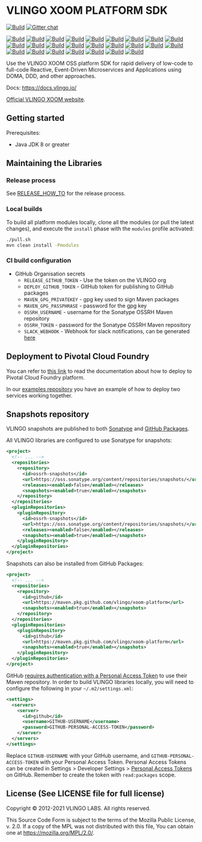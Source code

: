 # VLINGO XOOM PLATFORM SDK

[![Build](https://github.com/vlingo/xoom-platform/workflows/Release/badge.svg)](https://github.com/vlingo/xoom-platform/actions?query=workflow%3ARelease) [![Gitter chat](https://badges.gitter.im/gitterHQ/gitter.png)](https://gitter.im/vlingo-platform-java/community)

[![Build](https://github.com/vlingo/xoom-common/workflows/Build/badge.svg)](https://github.com/vlingo/xoom-common/actions?query=workflow%3ABuild)
[![Build](https://github.com/vlingo/xoom-actors/workflows/Build/badge.svg)](https://github.com/vlingo/xoom-actors/actions?query=workflow%3ABuild)
[![Build](https://github.com/vlingo/xoom-wire/workflows/Build/badge.svg)](https://github.com/vlingo/xoom-wire/actions?query=workflow%3ABuild)
[![Build](https://github.com/vlingo/xoom-streams/workflows/Build/badge.svg)](https://github.com/vlingo/xoom-streams/actions?query=workflow%3ABuild)
[![Build](https://github.com/vlingo/xoom-streams-tck/workflows/Build/badge.svg)](https://github.com/vlingo/xoom-streams-tck/actions?query=workflow%3ABuild)
[![Build](https://github.com/vlingo/xoom-http/workflows/Build/badge.svg)](https://github.com/vlingo/xoom-http/actions?query=workflow%3ABuild)
[![Build](https://github.com/vlingo/xoom-cluster/workflows/Build/badge.svg)](https://github.com/vlingo/xoom-cluster/actions?query=workflow%3ABuild)
[![Build](https://github.com/vlingo/xoom-graphql/workflows/Build/badge.svg)](https://github.com/vlingo/xoom-graphql/actions?query=workflow%3ABuild)
[![Build](https://github.com/vlingo/xoom-directory/workflows/Build/badge.svg)](https://github.com/vlingo/xoom-directory/actions?query=workflow%3ABuild)
[![Build](https://github.com/vlingo/xoom-auth/workflows/Build/badge.svg)](https://github.com/vlingo/xoom-auth/actions?query=workflow%3ABuild)
[![Build](https://github.com/vlingo/xoom-symbio/workflows/Build/badge.svg)](https://github.com/vlingo/xoom-symbio/actions?query=workflow%3ABuild)
[![Build](https://github.com/vlingo/xoom-symbio-dynamodb/workflows/Build/badge.svg)](https://github.com/vlingo/xoom-symbio-dynamodb/actions?query=workflow%3ABuild)
[![Build](https://github.com/vlingo/xoom-symbio-geode/workflows/Build/badge.svg)](https://github.com/vlingo/xoom-symbio-geode/actions?query=workflow%3ABuild)
[![Build](https://github.com/vlingo/xoom-symbio-jdbc/workflows/Build/badge.svg)](https://github.com/vlingo/xoom-symbio-jdbc/actions?query=workflow%3ABuild)
[![Build](https://github.com/vlingo/xoom-lattice/workflows/Build/badge.svg)](https://github.com/vlingo/xoom-lattice/actions?query=workflow%3ABuild)
[![Build](https://github.com/vlingo/xoom-lattice-exchange-camel/workflows/Build/badge.svg)](https://github.com/vlingo/xoom-lattice-exchange-camel/actions?query=workflow%3ABuild)
[![Build](https://github.com/vlingo/xoom-lattice-exchange-rabbitmq/workflows/Build/badge.svg)](https://github.com/vlingo/xoom-lattice-exchange-rabbitmq/actions?query=workflow%3ABuild)
[![Build](https://github.com/vlingo/xoom-turbo/workflows/Build/badge.svg)](https://github.com/vlingo/xoom-turbo/actions?query=workflow%3ABuild)
[![Build](https://github.com/vlingo/xoom-designer/workflows/Build/badge.svg)](https://github.com/vlingo/xoom-designer/actions?query=workflow%3ABuild)
[![Build](https://github.com/vlingo/xoom-schemata/workflows/Build/badge.svg)](https://github.com/vlingo/xoom-schemata/actions?query=workflow%3ABuild)
[![Build](https://github.com/vlingo/xoom-build-plugins/workflows/Build/badge.svg)](https://github.com/vlingo/xoom-build-plugins/actions?query=workflow%3ABuild)
[![Build](https://github.com/vlingo/xoom-build-plugins-test/workflows/Build/badge.svg)](https://github.com/vlingo/xoom-build-plugins-test/actions?query=workflow%3ABuild)
[![Build](https://github.com/vlingo/xoom-telemetry/workflows/Build/badge.svg)](https://github.com/vlingo/xoom-telemetry/actions?query=workflow%3ABuild)
[![Build](https://github.com/vlingo/xoom-examples/workflows/Build/badge.svg)](https://github.com/vlingo/xoom-examples/actions?query=workflow%3ABuild)
[![Build](https://github.com/vlingo/xoom-helloworld/workflows/Build/badge.svg)](https://github.com/vlingo/xoom-helloworld/actions?query=workflow%3ABuild)

Use the VLINGO XOOM OSS platform SDK for rapid delivery of low-code to full-code Reactive, Event-Driven Microservices and Applications using DOMA, DDD, and other approaches.

Docs: https://docs.vlingo.io/

[Official VLINGO XOOM website](https://vlingo.io/).

## Getting started

Prerequisites:
* Java JDK 8 or greater

## Maintaining the Libraries

### Release process

See [RELEASE_HOW_TO](RELEASE_HOW_TO.md) for the release process.

### Local builds

To build all platform modules locally, clone all the modules (or pull the latest changes),
and execute the `install` phase with the `modules` profile activated:

```bash
./pull.sh
mvn clean install -Pmodules
```

### CI build configuration

- GitHub Organisation secrets
  - `RELEASE_GITHUB_TOKEN` - Use the token on the VLINGO org
  - `DEPLOY_GITHUB_TOKEN` - GitHub token for publishing to GitHub packages
  - `MAVEN_GPG_PRIVATEKEY` - gpg key used to sign Maven packages
  - `MAVEN_GPG_PASSPHRASE` - password for the gpg key
  - `OSSRH_USERNAME` - username for the Sonatype OSSRH Maven repository
  - `OSSRH_TOKEN` - password for the Sonatype OSSRH Maven repository
  - `SLACK_WEBHOOK` - Webhook for slack notifications, can be generated [here](https://slack.com/apps/A0F7XDUAZ-incoming-webhooks)

## Deployment to Pivotal Cloud Foundry

You can refer to [this link](PivotalCloudFoundry/DEPLOY.md) to read the documentation about how to deploy to Pivotal Cloud Foundry platform.

In our [examples repository](https://github.com/vlingo/xoom-examples) you have an example of how to deploy two services working together.

## Snapshots repository

VLINGO snapshots are published to both [Sonatype](https://oss.sonatype.org/content/repositories/snapshots/io/vlingo/xoom/) and [GitHub Packages](https://github.com/vlingo/xoom-platform/packages).

All VLINGO libraries are configured to use Sonatype for snapshots:

```xml
<project>
  <!-- ... -->
  <repositories>
    <repository>
      <id>ossrh-snapshots</id>
      <url>https://oss.sonatype.org/content/repositories/snapshots/</url>
      <releases><enabled>false</enabled></releases>
      <snapshots><enabled>true</enabled></snapshots>
    </repository>
  </repositories>
  <pluginRepositories>
    <pluginRepository>
      <id>ossrh-snapshots</id>
      <url>https://oss.sonatype.org/content/repositories/snapshots/</url>
      <releases><enabled>false</enabled></releases>
      <snapshots><enabled>true</enabled></snapshots>
    </pluginRepository>
  </pluginRepositories>
</project>
```

Snapshots can also be installed from GitHub Packages:

```xml
<project>
  <!-- ... -->
  <repositories>
    <repository>
      <id>github</id>
      <url>https://maven.pkg.github.com/vlingo/xoom-platform</url>
      <snapshots><enabled>true</enabled></snapshots>
    </repository>
  </repositories>
  <pluginRepositories>
    <pluginRepository>
      <id>github</id>
      <url>https://maven.pkg.github.com/vlingo/xoom-platform</url>
      <snapshots><enabled>true</enabled></snapshots>
    </pluginRepository>
  </pluginRepositories>
</project>
```

GitHub [requires authentication with a Personal Access Token](https://docs.github.com/en/packages/guides/configuring-apache-maven-for-use-with-github-packages#authenticating-with-a-personal-access-token)
to use their Maven repository.
In order to build VLINGO libraries locally, you will need to configure the following in your `~/.m2/settings.xml`:

```xml
<settings>
  <servers>
    <server>
      <id>github</id>
      <username>GITHUB-USERNAME</username>
      <password>GITHUB-PERSONAL-ACCESS-TOKEN</password>
    </server>
  </servers>
</settings>
```

Replace `GITHUB-USERNAME` with your GitHub username, and `GITHUB-PERSONAL-ACCESS-TOKEN` with your Personal Access Token.
Personal Access Tokens can be created in Settings > Developer Settings > [Personal Access Tokens](https://github.com/settings/tokens) on GitHub.
Remember to create the token with `read:packages` scope.

License (See LICENSE file for full license)
-------------------------------------------
Copyright © 2012-2021 VLINGO LABS. All rights reserved.

This Source Code Form is subject to the terms of the
Mozilla Public License, v. 2.0. If a copy of the MPL
was not distributed with this file, You can obtain
one at https://mozilla.org/MPL/2.0/.
